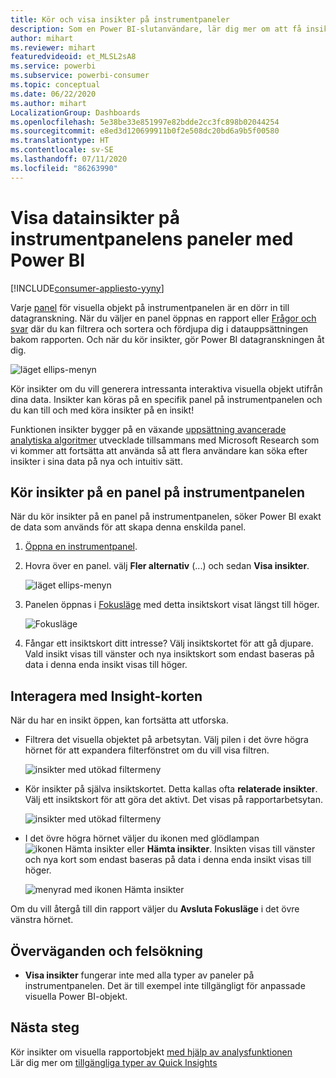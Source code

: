 ```yaml
---
title: Kör och visa insikter på instrumentpaneler
description: Som en Power BI-slutanvändare, lär dig mer om att få insikter om dina instrumentpanelers paneler.
author: mihart
ms.reviewer: mihart
featuredvideoid: et_MLSL2sA8
ms.service: powerbi
ms.subservice: powerbi-consumer
ms.topic: conceptual
ms.date: 06/22/2020
ms.author: mihart
LocalizationGroup: Dashboards
ms.openlocfilehash: 5e38be33e851997e82bdde2cc3fc898b02044254
ms.sourcegitcommit: e8ed3d120699911b0f2e508dc20bd6a9b5f00580
ms.translationtype: HT
ms.contentlocale: sv-SE
ms.lasthandoff: 07/11/2020
ms.locfileid: "86263990"
---
```

# <a name="view-data-insights-on-dashboard-tiles-with-power-bi"></a>Visa datainsikter på instrumentpanelens paneler med Power BI

[!INCLUDE[consumer-appliesto-yyny](../includes/consumer-appliesto-yyny.md)]

Varje [panel](end-user-tiles.md) för visuella objekt på instrumentpanelen är en dörr in till datagranskning. När du väljer en panel öppnas en rapport eller [Frågor och svar](end-user-q-and-a.md) där du kan filtrera och sortera och fördjupa dig i datauppsättningen bakom rapporten. Och när du kör insikter, gör Power BI datagranskningen åt dig.

![läget ellips-menyn](./media/end-user-insights/power-bi-insight.png)

Kör insikter om du vill generera intressanta interaktiva visuella objekt utifrån dina data. Insikter kan köras på en specifik panel på instrumentpanelen och du kan till och med köra insikter på en insikt!

Funktionen insikter bygger på en växande [uppsättning avancerade analytiska algoritmer](end-user-insight-types.md) utvecklade tillsammans med Microsoft Research som vi kommer att fortsätta att använda så att flera användare kan söka efter insikter i sina data på nya och intuitiv sätt.

## <a name="run-insights-on-a-dashboard-tile"></a>Kör insikter på en panel på instrumentpanelen
När du kör insikter på en panel på instrumentpanelen, söker Power BI exakt de data som används för att skapa denna enskilda panel. 

1. [Öppna en instrumentpanel](end-user-dashboards.md).
2. Hovra över en panel. välj **Fler alternativ** (...) och sedan **Visa insikter**. 

    ![läget ellips-menyn](./media/end-user-insights/power-bi-hovers.png)


3. Panelen öppnas i [Fokusläge](end-user-focus.md) med detta insiktskort visat längst till höger.    
   
    ![Fokusläge](./media/end-user-insights/power-bi-insights-tile.png)    
4. Fångar ett insiktskort ditt intresse? Välj insiktskortet för att gå djupare. Vald insikt visas till vänster och nya insiktskort som endast baseras på data i denna enda insikt visas till höger.    

 ## <a name="interact-with-the-insight-cards"></a>Interagera med Insight-korten
När du har en insikt öppen, kan fortsätta att utforska.

   * Filtrera det visuella objektet på arbetsytan.  Välj pilen i det övre högra hörnet för att expandera filterfönstret om du vill visa filtren.

      ![insikter med utökad filtermeny](./media/end-user-insights/power-bi-filters.png)
   
   * Kör insikter på själva insiktskortet. Detta kallas ofta **relaterade insikter**. Välj ett insiktskort för att göra det aktivt. Det visas på rapportarbetsytan.
   
      ![insikter med utökad filtermeny](./media/end-user-insights/power-bi-insight-card.png)
   
   * I det övre högra hörnet väljer du ikonen med glödlampan ![ikonen Hämta insikter](./media/end-user-insights/power-bi-bulb-icon.png) eller **Hämta insikter**. Insikten visas till vänster och nya kort som endast baseras på data i denna enda insikt visas till höger.
     
     ![menyrad med ikonen Hämta insikter](./media/end-user-insights/power-bi-related.png)
     
Om du vill återgå till din rapport väljer du **Avsluta Fokusläge** i det övre vänstra hörnet.

## <a name="considerations-and-troubleshooting"></a>Överväganden och felsökning
- **Visa insikter** fungerar inte med alla typer av paneler på instrumentpanelen. Det är till exempel inte tillgängligt för anpassade visuella Power BI-objekt.<!--[Power BI visuals](end-user-custom-visuals.md)-->


## <a name="next-steps"></a>Nästa steg

Kör insikter om visuella rapportobjekt [med hjälp av analysfunktionen](end-user-analyze-visuals.md)    
Lär dig mer om [tillgängliga typer av Quick Insights](end-user-insight-types.md)

